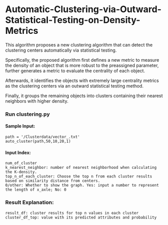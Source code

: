 # Automatic-Clustering-via-Outward-Statistical-Testing-on-Density-Metrics
This algorithm proposes a new clustering algorithm that can detect the clustering centers automatically via statistical testing. 

Specifically, the proposed algorithm first defines a new metric to measure the density of an object that is more robust to the preassigned parameter, further generates a metric to evaluate the centrality of each object.   

Afterwards, it identifies the objects with extremely large centrality metrics as the clustering centers via an outward statistical testing method.   

Finally, it groups the remaining objects into clusters containing their nearest neighbors with higher density.

### Run clustering.py  
#### Sample Input:
    path = '/Clusterdata/vector_.txt'   
    auto_cluster(path,50,10,20,1)     
#### Input Index:
    num_of_cluster  
    k_nearest_neighbor: number of nearest neighborhood when calculating the K-density.  
    top_n_of_each_cluster: Choose the top n from each cluster results based on similarity distance from centers.  
    0/other: Whether to show the graph. Yes: input a number to represent the length of x_axle; No: 0  
### Result Explanation:  
    result_df: cluster results for top n values in each cluster  
    cluster_df_top: value with its predicted attributes and probability  
